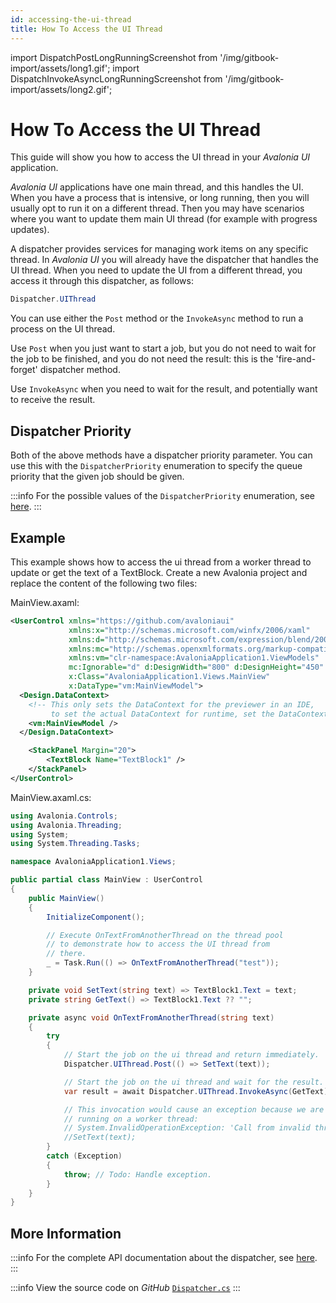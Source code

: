 ```yaml
---
id: accessing-the-ui-thread
title: How To Access the UI Thread
---
```


import DispatchPostLongRunningScreenshot from '/img/gitbook-import/assets/long1.gif';
import DispatchInvokeAsyncLongRunningScreenshot from '/img/gitbook-import/assets/long2.gif';

# How To Access the UI Thread

This guide will show you how to access the UI thread in your _Avalonia UI_ application.

_Avalonia UI_ applications have one main thread, and this handles the UI. When you have a process that is intensive, or long running, then you will usually opt to run it on a different thread. Then you may have scenarios where you want to update them main UI thread (for example with progress updates). 

A dispatcher provides services for managing work items on any specific thread. In _Avalonia UI_ you will already have the dispatcher that handles the UI thread. When you need to update the UI from a different thread, you access it through this dispatcher, as follows:

```csharp
Dispatcher.UIThread
```

You can use either the `Post` method or the `InvokeAsync` method to run a process on the UI thread.

Use `Post` when you just want to start a job, but you do not need to wait for the job to be finished, and you do not need the result: this is the 'fire-and-forget' dispatcher method.

Use `InvokeAsync` when you need to wait for the result, and potentially want to receive the result.

## Dispatcher Priority

Both of the above methods have a dispatcher priority parameter. You can use this with the `DispatcherPriority` enumeration to specify the queue priority that the given job should be given.

:::info
For the possible values of the `DispatcherPriority` enumeration, see [here](http://reference.avaloniaui.net/api/Avalonia.Threading/DispatcherPriority/).
:::

## Example

This example shows how to access the ui thread from a worker thread to update or get the text of a TextBlock.
Create a new Avalonia project and replace the content of the following two files:

MainView.axaml:
```xml title='XAML'
<UserControl xmlns="https://github.com/avaloniaui"
             xmlns:x="http://schemas.microsoft.com/winfx/2006/xaml"
             xmlns:d="http://schemas.microsoft.com/expression/blend/2008"
             xmlns:mc="http://schemas.openxmlformats.org/markup-compatibility/2006"
             xmlns:vm="clr-namespace:AvaloniaApplication1.ViewModels"
             mc:Ignorable="d" d:DesignWidth="800" d:DesignHeight="450"
             x:Class="AvaloniaApplication1.Views.MainView"
             x:DataType="vm:MainViewModel">
  <Design.DataContext>
    <!-- This only sets the DataContext for the previewer in an IDE,
         to set the actual DataContext for runtime, set the DataContext property in code (look at App.axaml.cs) -->
    <vm:MainViewModel />
  </Design.DataContext>

	<StackPanel Margin="20">
		<TextBlock Name="TextBlock1" />
	</StackPanel>
</UserControl>
```


MainView.axaml.cs:
```csharp title='MainView C#'
using Avalonia.Controls;
using Avalonia.Threading;
using System;
using System.Threading.Tasks;

namespace AvaloniaApplication1.Views;

public partial class MainView : UserControl
{
    public MainView()
    {
        InitializeComponent();

        // Execute OnTextFromAnotherThread on the thread pool
        // to demonstrate how to access the UI thread from
        // there.
        _ = Task.Run(() => OnTextFromAnotherThread("test"));
    }

    private void SetText(string text) => TextBlock1.Text = text;
    private string GetText() => TextBlock1.Text ?? "";

    private async void OnTextFromAnotherThread(string text)
    {
        try
        {
            // Start the job on the ui thread and return immediately.
            Dispatcher.UIThread.Post(() => SetText(text));

            // Start the job on the ui thread and wait for the result.
            var result = await Dispatcher.UIThread.InvokeAsync(GetText);

            // This invocation would cause an exception because we are
            // running on a worker thread:
            // System.InvalidOperationException: 'Call from invalid thread'
            //SetText(text);
        }
        catch (Exception)
        {
            throw; // Todo: Handle exception.
        }
    }
}

```

## More Information

:::info
For the complete API documentation about the dispatcher, see [here](http://reference.avaloniaui.net/api/Avalonia.Threading/Dispatcher/).
:::

:::info
View the source code on _GitHub_ [`Dispatcher.cs`](https://github.com/AvaloniaUI/Avalonia/blob/master/src/Avalonia.Base/Threading/Dispatcher.cs)
:::
